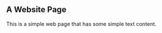 <!--
Title: A Web Page Title
Citation_title: The testis isoform of the phosphorylase kinase catalytic subunit (PhK-T) plays a critical role in regulation of glycogen mobilization in developing lung
Citation_author: Liu, Li
Citation_author: Rannels, Stephen R.
Citation_author: Falconieri, Mary
Citation_author: Phillips, Karen S.
Citation_author: Wolpert, Ellen B.
Citation_author: Weaver, Timothy E.
Citation_publication_date: 1996/05/17
Citation_journal_title: Journal of Biological Chemistry
Citation_volume: 271
Citation_issue: 20
Citation_firstpage: 11761
Citation_lastpage: 11766
Citation_pdf_url: http://www.example.com/content/271/20/11761.full.pdf
Twitter_card: summary
Twitter_site: @MrDANFowler
Twitter_creator: @MrDANFowler
Og_url: http://www.example.com/content/271/20/11761.full.pdf
Og_title: A Web Page Title
Og_description: The testis isoform of the phosphorylase kinase catalytic subunit (PhK-T) plays a critical role in regulation of glycogen mobilization in developing lung
Og_image: image_url.png
Og_type: website
Og_locale: en_GB
Fb_app_id: 123456789
Og_video: vid_url
Og_video_secure_url: vid_url
Og_video_type: video/mp4
Og_video_width: 640
Og_video_height: 480
Og_image: image_url
Og_image_url: image_url
Og_image_type: image/png
Og_image_width: 640
Og_image_height: 480

-->

A Website Page
--------------

This is a simple web page that has some simple text content.